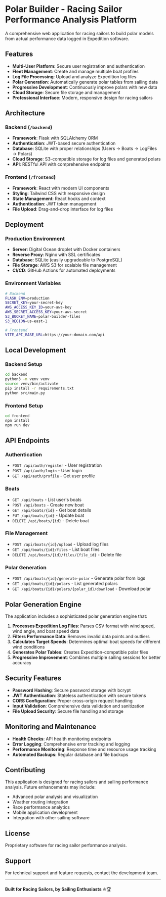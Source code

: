 # Polar Builder - Racing Sailor Performance Analysis Platform

A comprehensive web application for racing sailors to build polar models from actual performance data logged in Expedition software.

## Features

- **Multi-User Platform**: Secure user registration and authentication
- **Fleet Management**: Create and manage multiple boat profiles
- **Log File Processing**: Upload and analyze Expedition log files
- **Polar Generation**: Automatically generate polar tables from sailing data
- **Progressive Development**: Continuously improve polars with new data
- **Cloud Storage**: Secure file storage and management
- **Professional Interface**: Modern, responsive design for racing sailors

## Architecture

### Backend (`/backend`)
- **Framework**: Flask with SQLAlchemy ORM
- **Authentication**: JWT-based secure authentication
- **Database**: SQLite with proper relationships (Users → Boats → LogFiles → Polars)
- **Cloud Storage**: S3-compatible storage for log files and generated polars
- **API**: RESTful API with comprehensive endpoints

### Frontend (`/frontend`)
- **Framework**: React with modern UI components
- **Styling**: Tailwind CSS with responsive design
- **State Management**: React hooks and context
- **Authentication**: JWT token management
- **File Upload**: Drag-and-drop interface for log files

## Deployment

### Production Environment
- **Server**: Digital Ocean droplet with Docker containers
- **Reverse Proxy**: Nginx with SSL certificates
- **Database**: SQLite (easily upgradeable to PostgreSQL)
- **File Storage**: AWS S3 for scalable file management
- **CI/CD**: GitHub Actions for automated deployments

### Environment Variables
```bash
# Backend
FLASK_ENV=production
SECRET_KEY=your-secret-key
AWS_ACCESS_KEY_ID=your-aws-key
AWS_SECRET_ACCESS_KEY=your-aws-secret
S3_BUCKET_NAME=polar-builder-files
S3_REGION=us-east-1

# Frontend
VITE_API_BASE_URL=https://your-domain.com/api
```

## Local Development

### Backend Setup
```bash
cd backend
python3 -m venv venv
source venv/bin/activate
pip install -r requirements.txt
python src/main.py
```

### Frontend Setup
```bash
cd frontend
npm install
npm run dev
```

## API Endpoints

### Authentication
- `POST /api/auth/register` - User registration
- `POST /api/auth/login` - User login
- `GET /api/auth/profile` - Get user profile

### Boats
- `GET /api/boats` - List user's boats
- `POST /api/boats` - Create new boat
- `GET /api/boats/{id}` - Get boat details
- `PUT /api/boats/{id}` - Update boat
- `DELETE /api/boats/{id}` - Delete boat

### File Management
- `POST /api/boats/{id}/upload` - Upload log files
- `GET /api/boats/{id}/files` - List boat files
- `DELETE /api/boats/{id}/files/{file_id}` - Delete file

### Polar Generation
- `POST /api/boats/{id}/generate-polar` - Generate polar from logs
- `GET /api/boats/{id}/polars` - List generated polars
- `GET /api/boats/{id}/polars/{polar_id}/download` - Download polar

## Polar Generation Engine

The application includes a sophisticated polar generation engine that:

1. **Processes Expedition Log Files**: Parses CSV format with wind speed, wind angle, and boat speed data
2. **Filters Performance Data**: Removes invalid data points and outliers
3. **Calculates Target Speeds**: Determines optimal boat speeds for different wind conditions
4. **Generates Polar Tables**: Creates Expedition-compatible polar files
5. **Progressive Improvement**: Combines multiple sailing sessions for better accuracy

## Security Features

- **Password Hashing**: Secure password storage with bcrypt
- **JWT Authentication**: Stateless authentication with secure tokens
- **CORS Configuration**: Proper cross-origin request handling
- **Input Validation**: Comprehensive data validation and sanitization
- **File Upload Security**: Secure file handling and storage

## Monitoring and Maintenance

- **Health Checks**: API health monitoring endpoints
- **Error Logging**: Comprehensive error tracking and logging
- **Performance Monitoring**: Response time and resource usage tracking
- **Automated Backups**: Regular database and file backups

## Contributing

This application is designed for racing sailors and sailing performance analysis. Future enhancements may include:

- Advanced polar analysis and visualization
- Weather routing integration
- Race performance analytics
- Mobile application development
- Integration with other sailing software

## License

Proprietary software for racing sailor performance analysis.

## Support

For technical support and feature requests, contact the development team.

---

**Built for Racing Sailors, by Sailing Enthusiasts** ⛵🏆

